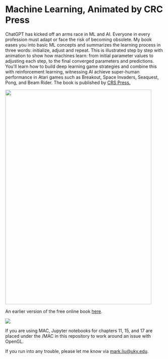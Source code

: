 # Machine Learning, Animated by CRC Press

<p>ChatGPT has kicked off an arms race in ML and AI. Everyone in every profession must adapt or face the risk of becoming obsolete. My book eases you into basic ML concepts and summarizes the learning process in three words: initialize, adjust and repeat. This is illustrated step by step with animation to show how machines learn: from initial parameter values to adjusting each step, to the final converged parameters and predictions. You'll learn how to build deep learning game strategies and combine this with reinforcement learning, witnessing AI achieve super-human performance in Atari games such as Breakout, Space Invaders, Seaquest, Pong, and Beam Rider. The book is published by <a href="https://www.taylorfrancis.com/books/mono/10.1201/b23383/machine-learning-animated-mark-liu"  target="_blank">CRS Press.</a> 





<div >

<img src="https://gattonweb.uky.edu/faculty/lium/mla.jpg" width="463" height="678">

</div>



<p>An earlier version of the free online book <a href="https://github.com/markhliu/ml_animated" target="_blank">here</a>.</p>

<p><img src="https://gattonweb.uky.edu/faculty/lium/ml/fourgames_h.gif" ></p>


If you are using MAC, Jupyter notebooks for chapters 11, 15, and 17 are placed under the /MAC in this repository to work around an issue with OpenGL. 

If you run into any trouble, please let me know via mark.liu@uky.edu.

